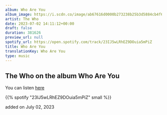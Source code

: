 ```yaml
---
album: Who Are You
album_image: https://i.scdn.co/image/ab67616d0000b273238b25b3d5884cb4f6027663
artist: The Who
date: 2023-07-02 14:11:12+00:00
draft: false
duration: 381626
preview_url: null
spotify_url: https://open.spotify.com/track/23IJ5wLRhEZ9DOuia5mPiZ
title: Who Are You
translationKey: Who Are You
type: music
---
```


## The Who on the album Who Are You

You can listen [here](https://open.spotify.com/track/23IJ5wLRhEZ9DOuia5mPiZ)

{{% spotify "23IJ5wLRhEZ9DOuia5mPiZ" small %}}

added on July 02, 2023